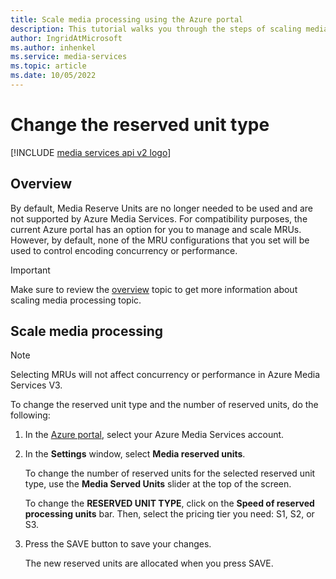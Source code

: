 ```yaml
---
title: Scale media processing using the Azure portal
description: This tutorial walks you through the steps of scaling media processing using the Azure portal.
author: IngridAtMicrosoft
ms.author: inhenkel
ms.service: media-services
ms.topic: article
ms.date: 10/05/2022
---
```


<!-- ms.assetid: e500f733-68aa-450c-b212-cf717c0d15da -->

# Change the reserved unit type

[!INCLUDE [media services api v2 logo](./includes/v2-hr.md)]

## Overview

By default, Media Reserve Units are no longer needed to be used and are not supported by Azure Media Services. For compatibility purposes, the current Azure portal has an option for you to manage and scale MRUs. However, by default, none of the MRU configurations that you set will be used to control encoding concurrency or performance.

> [!IMPORTANT]
> Make sure to review the [overview](media-services-scale-media-processing-overview.md) topic to get more information about scaling media processing topic.

## Scale media processing

>[!NOTE]
>Selecting MRUs will not affect concurrency or performance in Azure Media Services V3.

To change the reserved unit type and the number of reserved units, do the following:

1. In the [Azure portal](https://portal.azure.com/), select your Azure Media Services account.
2. In the **Settings** window, select **Media reserved units**.

    To change the number of reserved units for the selected reserved unit type, use the **Media Served Units** slider at the top of the screen.

    To change the **RESERVED UNIT TYPE**, click on the **Speed of reserved processing units** bar. Then, select the pricing tier you need: S1, S2, or S3.

3. Press the SAVE button to save your changes.

    The new reserved units are allocated when you press SAVE.
